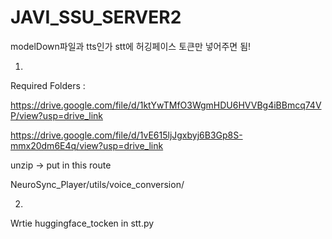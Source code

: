 # JAVI_SSU_SERVER2

modelDown파일과 tts인가 stt에 허깅페이스 토큰만 넣어주면 됨!



1.
Required Folders :

https://drive.google.com/file/d/1ktYwTMfO3WgmHDU6HVVBg4iBBmcq74VP/view?usp=drive_link

https://drive.google.com/file/d/1vE615ljJgxbyj6B3Gp8S-mmx20dm6E4q/view?usp=drive_link


unzip -> put in this route

NeuroSync_Player/utils/voice_conversion/

2.
Wrtie huggingface_tocken in stt.py

